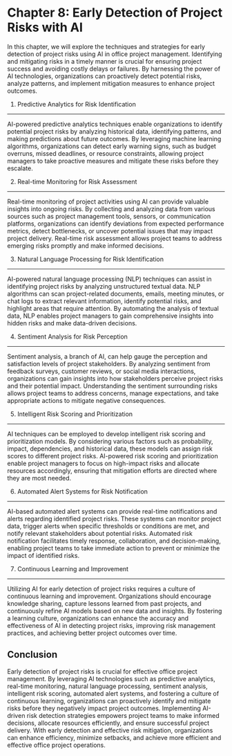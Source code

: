 Chapter 8: Early Detection of Project Risks with AI
===================================================

In this chapter, we will explore the techniques and strategies for early detection of project risks using AI in office project management. Identifying and mitigating risks in a timely manner is crucial for ensuring project success and avoiding costly delays or failures. By harnessing the power of AI technologies, organizations can proactively detect potential risks, analyze patterns, and implement mitigation measures to enhance project outcomes.

1. Predictive Analytics for Risk Identification
-----------------------------------------------

AI-powered predictive analytics techniques enable organizations to identify potential project risks by analyzing historical data, identifying patterns, and making predictions about future outcomes. By leveraging machine learning algorithms, organizations can detect early warning signs, such as budget overruns, missed deadlines, or resource constraints, allowing project managers to take proactive measures and mitigate these risks before they escalate.

2. Real-time Monitoring for Risk Assessment
-------------------------------------------

Real-time monitoring of project activities using AI can provide valuable insights into ongoing risks. By collecting and analyzing data from various sources such as project management tools, sensors, or communication platforms, organizations can identify deviations from expected performance metrics, detect bottlenecks, or uncover potential issues that may impact project delivery. Real-time risk assessment allows project teams to address emerging risks promptly and make informed decisions.

3. Natural Language Processing for Risk Identification
------------------------------------------------------

AI-powered natural language processing (NLP) techniques can assist in identifying project risks by analyzing unstructured textual data. NLP algorithms can scan project-related documents, emails, meeting minutes, or chat logs to extract relevant information, identify potential risks, and highlight areas that require attention. By automating the analysis of textual data, NLP enables project managers to gain comprehensive insights into hidden risks and make data-driven decisions.

4. Sentiment Analysis for Risk Perception
-----------------------------------------

Sentiment analysis, a branch of AI, can help gauge the perception and satisfaction levels of project stakeholders. By analyzing sentiment from feedback surveys, customer reviews, or social media interactions, organizations can gain insights into how stakeholders perceive project risks and their potential impact. Understanding the sentiment surrounding risks allows project teams to address concerns, manage expectations, and take appropriate actions to mitigate negative consequences.

5. Intelligent Risk Scoring and Prioritization
----------------------------------------------

AI techniques can be employed to develop intelligent risk scoring and prioritization models. By considering various factors such as probability, impact, dependencies, and historical data, these models can assign risk scores to different project risks. AI-powered risk scoring and prioritization enable project managers to focus on high-impact risks and allocate resources accordingly, ensuring that mitigation efforts are directed where they are most needed.

6. Automated Alert Systems for Risk Notification
------------------------------------------------

AI-based automated alert systems can provide real-time notifications and alerts regarding identified project risks. These systems can monitor project data, trigger alerts when specific thresholds or conditions are met, and notify relevant stakeholders about potential risks. Automated risk notification facilitates timely response, collaboration, and decision-making, enabling project teams to take immediate action to prevent or minimize the impact of identified risks.

7. Continuous Learning and Improvement
--------------------------------------

Utilizing AI for early detection of project risks requires a culture of continuous learning and improvement. Organizations should encourage knowledge sharing, capture lessons learned from past projects, and continuously refine AI models based on new data and insights. By fostering a learning culture, organizations can enhance the accuracy and effectiveness of AI in detecting project risks, improving risk management practices, and achieving better project outcomes over time.

Conclusion
----------

Early detection of project risks is crucial for effective office project management. By leveraging AI technologies such as predictive analytics, real-time monitoring, natural language processing, sentiment analysis, intelligent risk scoring, automated alert systems, and fostering a culture of continuous learning, organizations can proactively identify and mitigate risks before they negatively impact project outcomes. Implementing AI-driven risk detection strategies empowers project teams to make informed decisions, allocate resources efficiently, and ensure successful project delivery. With early detection and effective risk mitigation, organizations can enhance efficiency, minimize setbacks, and achieve more efficient and effective office project operations.
